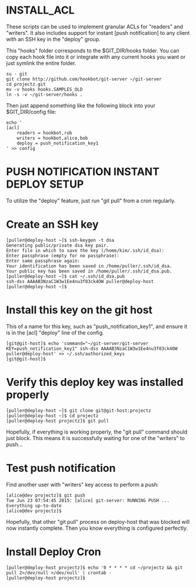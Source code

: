 # INSTALL_ACL

These scripts can be used to implement granular ACLs for "readers" and "writers".
It also includes support for instant [push notification] to any client with an
SSH key in the "deploy" group.

This "hooks" folder corresponds to the $GIT_DIR/hooks folder.
You can copy each hook file into it or integrate with any current
hooks you want or just symlink the entire folder.

```
su - git
git clone http://github.com/hookbot/git-server ~/git-server
cd projectz.git
mv -v hooks hooks.SAMPLES_OLD
ln -s -v ~/git-server/hooks .
```

Then just append something like the following block into
your $GIT_DIR/config file:

```
echo '
[acl]
	readers = hookbot,rob
	writers = hookbot,alice,bob
	deploy = push_notification_key1
' >> config
```

# PUSH NOTIFICATION INSTANT DEPLOY SETUP

To utilize the "deploy" feature, just run "git pull" from a cron regularly.

# Create an SSH key

```
[puller@deploy-host ~]$ ssh-keygen -t dsa
Generating public/private dsa key pair.
Enter file in which to save the key (/home/kim/.ssh/id_dsa): 
Enter passphrase (empty for no passphrase): 
Enter same passphrase again: 
Your identification has been saved in /home/puller/.ssh/id_dsa.
Your public key has been saved in /home/puller/.ssh/id_dsa.pub.
[puller@deploy-host ~]$ cat ~/.ssh/id_dsa.pub
ssh-dss AAAAB3NzaC1W3w1Ee4nu3f03ck4OW puller@deploy-host
[puller@deploy-host ~]$
```

# Install this key on the git host

This of a name for this key, such as "push_notification_key1",
and ensure it is in the [acl] "deploy" line of the config.

```
[git@git-host]$ echo 'command="~/git-server/git-server KEY=push_notification_key1" ssh-dss AAAAB3NzaC1W3w1Ee4nu3f03ck4OW puller@deploy-host' >> ~/.ssh/authorized_keys
[git@git-host]$
```

# Verify this deploy key was installed properly

```
[puller@deploy-host ~]$ git clone git@git-host:projectz
[puller@deploy-host ~]$ cd projectz
[puller@deploy-host projectz]$ git pull
```

Hopefully, if everything is working properly, the "git pull" command should just block.
This means it is successfully waiting for one of the "writers" to push...

# Test push notification

Find another user with "writers" key access to perform a push:

```
[alice@dev projectz]$ git push
Tue Jun 23 07:54:45 2015: [alice] git-server: RUNNING PUSH ...
Everything up-to-date
[alice@dev projectz]$
```

Hopefully, that other "git pull" process on deploy-host that was blocked will
now instantly complete. Then you know everything is configured perfectly.

# Install Deploy Cron

```
[puller@deploy-host projectz]$ echo '0 * * * * cd ~/projectz && git pull 2>/dev/null >/dev/null' | crontab -
[puller@deploy-host projectz]$ 
```
